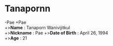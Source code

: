 # Tanapornn
-Pae
+Pae  
+>**Name** \: Tanaporn  Wanivijitkul  
+>**Nickname** \: Pae 
+>**Date of Birth** \: April 26, 1994  
+>**Age** \: 21
